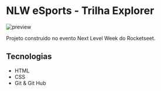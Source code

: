 # NLW eSports - Trilha Explorer

![preview](./)

Projeto construido no evento Next Level Week do Rocketseet.

## Tecnologias

- HTML
- CSS
- Git & Git Hub